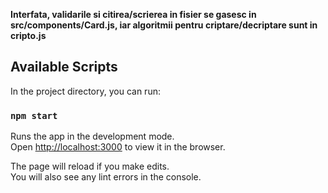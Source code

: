 **Interfata, validarile si citirea/scrierea in fisier se gasesc in src/components/Card.js, iar algoritmii pentru criptare/decriptare sunt in cripto.js**


## Available Scripts

In the project directory, you can run:

### `npm start`

Runs the app in the development mode.<br />
Open [http://localhost:3000](http://localhost:3000) to view it in the browser.

The page will reload if you make edits.<br />
You will also see any lint errors in the console.

